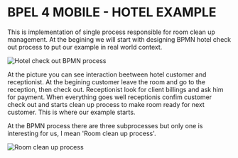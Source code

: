 BPEL 4 MOBILE - HOTEL EXAMPLE
===========
This is implementation of single process responsible for room clean up management. At the begining we will start with designing BPMN hotel check out process to put our example in real world context. 

![Hotel check out BPMN process](https://github.com/landowskitomasz/bpel4mobile/tree/master/examples/hotel/readme-assets/hotelCheckOutProcess.png "Hotel check out BPMN process")

At the picture you can see interaction beetween hotel customer and receptionist. At the begining customer leave the room and go to the reception, then check out. Receptionist look for client billings and ask him for payment. When everything goes well receptionis confim customer check out and starts clean up process to make room ready for next customer. This is where our example starts. 

At the BPMN process there are three subprocesses but only one is interesting for us, I mean 'Room clean up process'. 

![Room clean up process](https://github.com/landowskitomasz/bpel4mobile/tree/master/examples/hotel/readme-assets/roomCleanUpProcess.png "Room clean up process")